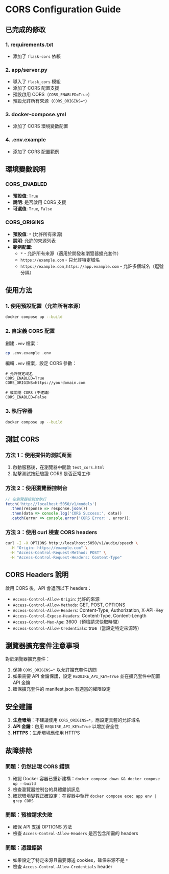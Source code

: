 # CORS Configuration Guide

## 已完成的修改

### 1. **requirements.txt**
- 添加了 `flask-cors` 依賴

### 2. **app/server.py**
- 導入了 `flask_cors` 模組
- 添加了 CORS 配置支援
- 預設啟用 CORS（`CORS_ENABLED=True`）
- 預設允許所有來源（`CORS_ORIGINS=*`）

### 3. **docker-compose.yml**
- 添加了 CORS 環境變數配置

### 4. **.env.example**
- 添加了 CORS 配置範例

## 環境變數說明

### CORS_ENABLED
- **預設值**: `True`
- **說明**: 是否啟用 CORS 支援
- **可選值**: `True`, `False`

### CORS_ORIGINS
- **預設值**: `*` (允許所有來源)
- **說明**: 允許的來源列表
- **範例配置**:
  - `*` - 允許所有來源（適用於開發和瀏覽器擴充套件）
  - `https://example.com` - 只允許特定域名
  - `https://example.com,https://app.example.com` - 允許多個域名（逗號分隔）

## 使用方法

### 1. 使用預設配置（允許所有來源）
```bash
docker compose up --build
```

### 2. 自定義 CORS 配置
創建 `.env` 檔案：
```bash
cp .env.example .env
```

編輯 `.env` 檔案，設定 CORS 參數：
```env
# 允許特定域名
CORS_ENABLED=True
CORS_ORIGINS=https://yourdomain.com

# 或關閉 CORS（不建議）
CORS_ENABLED=False
```

### 3. 執行容器
```bash
docker compose up --build
```

## 測試 CORS

### 方法 1：使用提供的測試頁面
1. 啟動服務後，在瀏覽器中開啟 `test_cors.html`
2. 點擊測試按鈕驗證 CORS 是否正常工作

### 方法 2：使用瀏覽器控制台
```javascript
// 在瀏覽器控制台執行
fetch('http://localhost:5050/v1/models')
  .then(response => response.json())
  .then(data => console.log('CORS Success:', data))
  .catch(error => console.error('CORS Error:', error));
```

### 方法 3：使用 curl 檢查 CORS headers
```bash
curl -I -X OPTIONS http://localhost:5050/v1/audio/speech \
  -H "Origin: https://example.com" \
  -H "Access-Control-Request-Method: POST" \
  -H "Access-Control-Request-Headers: Content-Type"
```

## CORS Headers 說明

啟用 CORS 後，API 會返回以下 headers：

- `Access-Control-Allow-Origin`: 允許的來源
- `Access-Control-Allow-Methods`: GET, POST, OPTIONS
- `Access-Control-Allow-Headers`: Content-Type, Authorization, X-API-Key
- `Access-Control-Expose-Headers`: Content-Type, Content-Length
- `Access-Control-Max-Age`: 3600（預檢請求快取時間）
- `Access-Control-Allow-Credentials`: true（當設定特定來源時）

## 瀏覽器擴充套件注意事項

對於瀏覽器擴充套件：
1. 保持 `CORS_ORIGINS=*` 以允許擴充套件訪問
2. 如果需要 API 金鑰保護，設定 `REQUIRE_API_KEY=True` 並在擴充套件中配置 API 金鑰
3. 確保擴充套件的 manifest.json 有適當的權限設定

## 安全建議

1. **生產環境**：不建議使用 `CORS_ORIGINS=*`，應設定具體的允許域名
2. **API 金鑰**：啟用 `REQUIRE_API_KEY=True` 以增加安全性
3. **HTTPS**：生產環境應使用 HTTPS

## 故障排除

### 問題：仍然出現 CORS 錯誤
1. 確認 Docker 容器已重新建構：`docker compose down && docker compose up --build`
2. 檢查瀏覽器控制台的具體錯誤訊息
3. 確認環境變數正確設定：在容器中執行 `docker compose exec app env | grep CORS`

### 問題：預檢請求失敗
- 確保 API 支援 OPTIONS 方法
- 檢查 `Access-Control-Allow-Headers` 是否包含所需的 headers

### 問題：憑證錯誤
- 如果設定了特定來源且需要傳送 cookies，確保來源不是 `*`
- 檢查 `Access-Control-Allow-Credentials` header